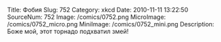 Title: Фобия 
Slug: 752 
Category: xkcd 
Date: 2010-11-11 13:22:50 
SourceNum: 752 
Image: /comics/0752.png 
MicroImage: /comics/0752_micro.png 
MiniImage: /comics/0752_mini.png 
Description: Боже мой, этот торнадо подхватил змей! 

